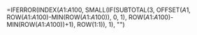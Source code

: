 =IFERROR(INDEX($A$1:$A$100, SMALL(IF(SUBTOTAL(3, OFFSET($A$1, ROW($A$1:$A$100)-MIN(ROW($A$1:$A$100)), 0, 1), ROW($A$1:$A$100)-MIN(ROW($A$1:$A$100))+1), ROW(1:1)), 1), "")
